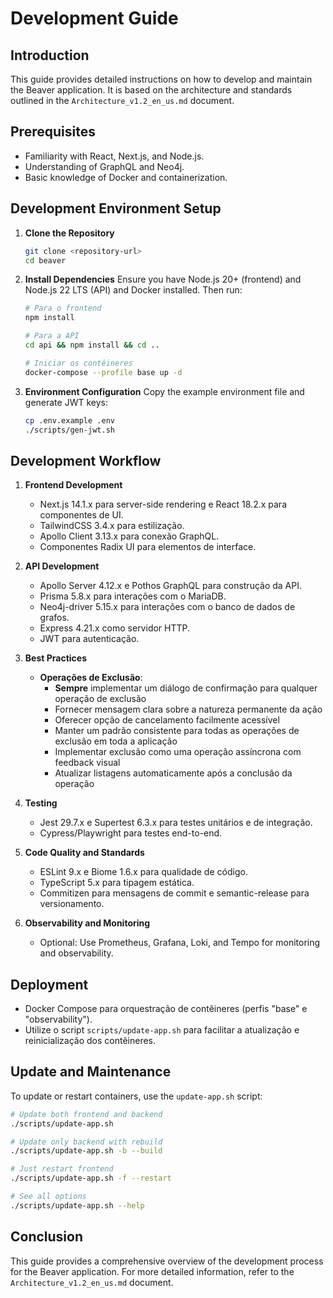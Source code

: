 # Development Guide

## Introduction
This guide provides detailed instructions on how to develop and maintain the Beaver application. It is based on the architecture and standards outlined in the `Architecture_v1.2_en_us.md` document.

## Prerequisites
- Familiarity with React, Next.js, and Node.js.
- Understanding of GraphQL and Neo4j.
- Basic knowledge of Docker and containerization.

## Development Environment Setup
1. **Clone the Repository**
   ```bash
   git clone <repository-url>
   cd beaver
   ```

2. **Install Dependencies**
   Ensure you have Node.js 20+ (frontend) and Node.js 22 LTS (API) and Docker installed. Then run:
   ```bash
   # Para o frontend
   npm install
   
   # Para a API
   cd api && npm install && cd ..
   
   # Iniciar os contêineres
   docker-compose --profile base up -d
   ```

3. **Environment Configuration**
   Copy the example environment file and generate JWT keys:
   ```bash
   cp .env.example .env
   ./scripts/gen-jwt.sh
   ```

## Development Workflow
1. **Frontend Development**
   - Next.js 14.1.x para server-side rendering e React 18.2.x para componentes de UI.
   - TailwindCSS 3.4.x para estilização.
   - Apollo Client 3.13.x para conexão GraphQL.
   - Componentes Radix UI para elementos de interface.

2. **API Development**
   - Apollo Server 4.12.x e Pothos GraphQL para construção da API.
   - Prisma 5.8.x para interações com o MariaDB.
   - Neo4j-driver 5.15.x para interações com o banco de dados de grafos.
   - Express 4.21.x como servidor HTTP.
   - JWT para autenticação.

3. **Best Practices**
   - **Operações de Exclusão**:
     - **Sempre** implementar um diálogo de confirmação para qualquer operação de exclusão
     - Fornecer mensagem clara sobre a natureza permanente da ação
     - Oferecer opção de cancelamento facilmente acessível
     - Manter um padrão consistente para todas as operações de exclusão em toda a aplicação
     - Implementar exclusão como uma operação assíncrona com feedback visual
     - Atualizar listagens automaticamente após a conclusão da operação

4. **Testing**
   - Jest 29.7.x e Supertest 6.3.x para testes unitários e de integração.
   - Cypress/Playwright para testes end-to-end.

5. **Code Quality and Standards**
   - ESLint 9.x e Biome 1.6.x para qualidade de código.
   - TypeScript 5.x para tipagem estática.
   - Commitizen para mensagens de commit e semantic-release para versionamento.

6. **Observability and Monitoring**
   - Optional: Use Prometheus, Grafana, Loki, and Tempo for monitoring and observability.

## Deployment
- Docker Compose para orquestração de contêineres (perfis "base" e "observability").
- Utilize o script `scripts/update-app.sh` para facilitar a atualização e reinicialização dos contêineres.

## Update and Maintenance
To update or restart containers, use the `update-app.sh` script:

```bash
# Update both frontend and backend
./scripts/update-app.sh

# Update only backend with rebuild
./scripts/update-app.sh -b --build

# Just restart frontend
./scripts/update-app.sh -f --restart

# See all options
./scripts/update-app.sh --help
```

## Conclusion
This guide provides a comprehensive overview of the development process for the Beaver application. For more detailed information, refer to the `Architecture_v1.2_en_us.md` document. 